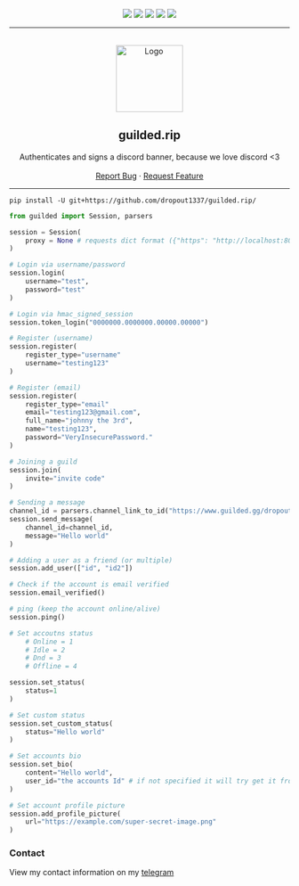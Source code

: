 <div id="top"></div>
<p align="center">
  <img src="https://img.shields.io/github/contributors/dropout1337/guilded.rip.svg?style=for-the-badge"/>
  <img src="https://img.shields.io/github/forks/dropout1337/guilded.rip.svg?style=for-the-badge"/>
  <img src="https://img.shields.io/github/stars/dropout1337/guilded.rip.svg?style=for-the-badge"/>
  <img src="https://img.shields.io/github/issues/dropout1337/guilded.rip.svg?style=for-the-badge"/>
  <img src="https://img.shields.io/github/license/dropout1337/guilded.rip.svg?style=for-the-badge"/>
</p>
  
---------------------------------------
  
<br/>
<div align="center">
  <a href="https://github.com/dropout1337/guilded.rip">
    <img src="https://i.imgur.com/xInXmyq.png" alt="Logo" width="120" height="120">
  </a>
  
  <h2 align="center">guilded.rip</h3>

  <p align="center">
    Authenticates and signs a discord banner, because we love discord <3
    <br />
    <br />
    <a href="https://github.com/dropout1337/guilded.rip/issues">Report Bug</a>
    ·
    <a href="https://github.com/dropout1337/guilded.rip/issues">Request Feature</a>
  </p>
</div>

---------------------------------------

```
pip install -U git+https://github.com/dropout1337/guilded.rip/
```

```py
from guilded import Session, parsers

session = Session(
    proxy = None # requests dict format ({"https": "http://localhost:8080"})
)

# Login via username/password
session.login(
    username="test",
    password="test"
)

# Login via hmac_signed_session
session.token_login("0000000.0000000.00000.00000")

# Register (username)
session.register(
    register_type="username"
    username="testing123"
)

# Register (email)
session.register(
    register_type="email"
    email="testing123@gmail.com",
    full_name="johnny the 3rd",
    name="testing123",
    password="VeryInsecurePassword."
)

# Joining a guild
session.join(
    invite="invite code"
)

# Sending a message
channel_id = parsers.channel_link_to_id("https://www.guilded.gg/dropoutnekos-Falcons/groups/3ExNPxLz/channels/f3bd64c8-5b9c-4738-8bf3-419b9670826a/chat")
session.send_message(
    channel_id=channel_id,
    message="Hello world"
)

# Adding a user as a friend (or multiple)
session.add_user(["id", "id2"])

# Check if the account is email verified
session.email_verified()

# ping (keep the account online/alive)
session.ping()

# Set accoutns status
    # Online = 1
    # Idle = 2
    # Dnd = 3
    # Offline = 4

session.set_status(
    status=1
)

# Set custom status
session.set_custom_status(
    status="Hello world"
)

# Set accounts bio
session.set_bio(
    content="Hello world",
    user_id="the accounts Id" # if not specified it will try get it from the cached user
)

# Set account profile picture
session.add_profile_picture(
    url="https://example.com/super-secret-image.png"
)

```

### Contact
View my contact information on my [telegram](https://t.me/dropoutuwu/)